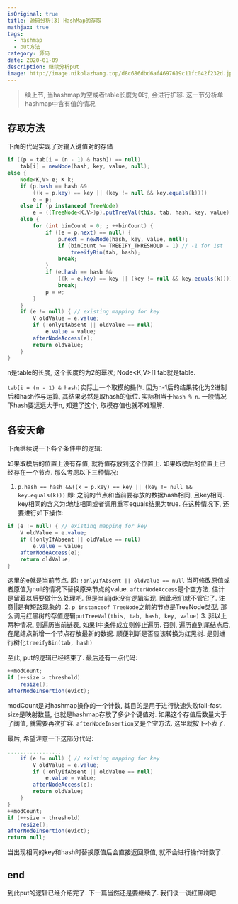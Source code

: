 ```yaml
---
isOriginal: true
title: 源码分析[3] HashMap的存取
mathjax: true
tags:
  - hashmap
  - put方法
category: 源码
date: 2020-01-09
description: 继续分析put
image: http://image.nikolazhang.top/d8c686dbd6af4697619c11fc042f232d.jpg
---
```


> 续上节, 当hashmap为空或者table长度为0时, 会进行扩容. 这一节分析单hashmap中含有值的情况

## 存取方法

下面的代码实现了对输入键值对的存储

```java
if ((p = tab[i = (n - 1) & hash]) == null)
    tab[i] = newNode(hash, key, value, null);
else {
    Node<K,V> e; K k;
    if (p.hash == hash &&
        ((k = p.key) == key || (key != null && key.equals(k))))
        e = p;
    else if (p instanceof TreeNode)
        e = ((TreeNode<K,V>)p).putTreeVal(this, tab, hash, key, value);
    else {
        for (int binCount = 0; ; ++binCount) {
            if ((e = p.next) == null) {
                p.next = newNode(hash, key, value, null);
                if (binCount >= TREEIFY_THRESHOLD - 1) // -1 for 1st
                    treeifyBin(tab, hash);
                break;
            }
            if (e.hash == hash &&
                ((k = e.key) == key || (key != null && key.equals(k))))
                break;
            p = e;
        }
    }
    if (e != null) { // existing mapping for key
        V oldValue = e.value;
        if (!onlyIfAbsent || oldValue == null)
            e.value = value;
        afterNodeAccess(e);
        return oldValue;
    }
}
```

n是table的长度, 这个长度的为2的幂次; Node<K,V>[] tab就是table.

`tab[i = (n - 1) & hash]`实际上一个取模的操作. 因为n-1后的结果转化为2进制后和hash作与运算, 其结果必然是取hash的低位. 实际相当于`hash % n`. 一般情况下hash要远远大于n, 知道了这个, 取模存值也就不难理解.

## 各安天命

下面继续说一下各个条件中的逻辑:

如果取模后的位置上没有存值, 就将值存放到这个位置上.
如果取模后的位置上已经存在一个节点. 那么考虑以下三种情况:

1. `p.hash == hash &&((k = p.key) == key || (key != null && key.equals(k)))` 即: 之前的节点和当前要存放的数据hash相同, 且key相同. key相同的含义为:地址相同或者调用重写equals结果为true. 在这种情况下, 还要进行如下操作:

```java
if (e != null) { // existing mapping for key
    V oldValue = e.value;
    if (!onlyIfAbsent || oldValue == null)
        e.value = value;
    afterNodeAccess(e);
    return oldValue;
}
```

这里的e就是当前节点. 即: `!onlyIfAbsent || oldValue == null` 当可修改原值或者原值为null的情况下替换原来节点的value. `afterNodeAccess`是个空方法. 估计是留着以后要做什么处理吧. 但是当前jdk没有逻辑实现. 因此我们就不管它了. 注意||是有短路现象的.
2. `p instanceof TreeNode`之前的节点是TreeNode类型, 那么调用红黑树的存值逻辑`putTreeVal(this, tab, hash, key, value)`
3. 非以上两种情况, 则遍历当前链表, 如果1中条件成立则停止遍历. 否则, 遍历直到尾结点后, 在尾结点新增一个节点存放最新的数据. 顺便判断是否应该转换为红黑树. 是则进行树化`treeifyBin(tab, hash)`

至此, put的逻辑已经结束了. 最后还有一点代码:

```java
++modCount;
if (++size > threshold)
    resize();
afterNodeInsertion(evict);
```

modCount是对hashmap操作的一个计数, 其目的是用于进行快速失败fail-fast.
size是映射数量, 也就是hashmap存放了多少个键值对. 如果这个存值后数量大于了阈值, 就需要再次扩容.
`afterNodeInsertion`又是个空方法. 这里就按下不表了.

最后, 希望注意一下这部分代码:

```java
.................
    if (e != null) { // existing mapping for key
        V oldValue = e.value;
        if (!onlyIfAbsent || oldValue == null)
            e.value = value;
        afterNodeAccess(e);
        return oldValue;
    }
}
++modCount;
if (++size > threshold)
    resize();
afterNodeInsertion(evict);
return null;
```

当出现相同的key和hash时替换原值后会直接返回原值, 就不会进行操作计数了.

## end

到此put的逻辑已经介绍完了. 下一篇当然还是要继续了. 我们谈一谈红黑树吧.
